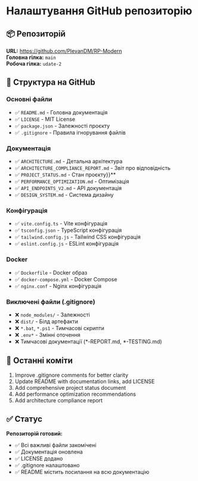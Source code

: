 # Налаштування GitHub репозиторію

## 📦 Репозиторій

**URL:** https://github.com/PlevanDM/RP-Modern  
**Головна гілка:** `main`  
**Робоча гілка:** `udate-2`

## 📁 Структура на GitHub

### Основні файли
- ✅ `README.md` - Головна документація
- ✅ `LICENSE` - MIT License
- ✅ `package.json` - Залежності проєкту
- ✅ `.gitignore` - Правила ігнорування файлів

### Документація
- ✅ `ARCHITECTURE.md` - Детальна архітектура
- ✅ `ARCHITECTURE_COMPLIANCE_REPORT.md` - Звіт про відповідність
- ✅ `PROJECT_STATUS.md` - Стан проєкту}}</entry>**
- ✅ `PERFORMANCE_OPTIMIZATION.md` - Оптимізація
- ✅ `API_ENDPOINTS_V2.md` - API документація
- ✅ `DESIGN_SYSTEM.md` - Система дизайну

### Конфігурація
- ✅ `vite.config.ts` - Vite конфігурація
- ✅ `tsconfig.json` - TypeScript конфігурація
- ✅ `tailwind.config.js` - Tailwind CSS конфігурація
- ✅ `eslint.config.js` - ESLint конфігурація

### Docker
- ✅ `Dockerfile` - Docker образ
- ✅ `docker-compose.yml` - Docker Compose
- ✅ `nginx.conf` - Nginx конфігурація

### Виключені файли (.gitignore)
- ❌ `node_modules/` - Залежності
- ❌ `dist/` - Білд артефакти
- ❌ `*.bat`, `*.ps1` - Тимчасові скрипти
- ❌ `.env*` - Змінні оточення
- ❌ Тимчасові документації (*-REPORT.md, *-TESTING.md)

## 🔄 Останні коміти

1. Improve .gitignore comments for better clarity
2. Update README with documentation links, add LICENSE
3. Add comprehensive project status document
4. Add performance optimization recommendations
5. Add architecture compliance report

## ✅ Статус

**Репозиторій готовий:**
- ✅ Всі важливі файли закомічені
- ✅ Документація оновлена
- ✅ LICENSE додано
- ✅ .gitignore налаштовано
- ✅ README містить посилання на всю документацію

